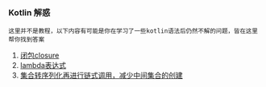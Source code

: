 ### Kotlin 解惑

    这里并不是教程，以下内容有可能是你在学习了一些kotlin语法后仍然不解的问题，皆在这里帮你找到答案

1. [闭包closure](https://github.com/UCodeUStory/Relax/tree/master/source/closure.md)
2. [lambda表达式](https://github.com/UCodeUStory/Relax/tree/master/source/lambda.md)
3. [集合转序列化再进行链式调用，减少中间集合的创建](https://github.com/UCodeUStory/Relax/tree/master/source/sequence.md)
